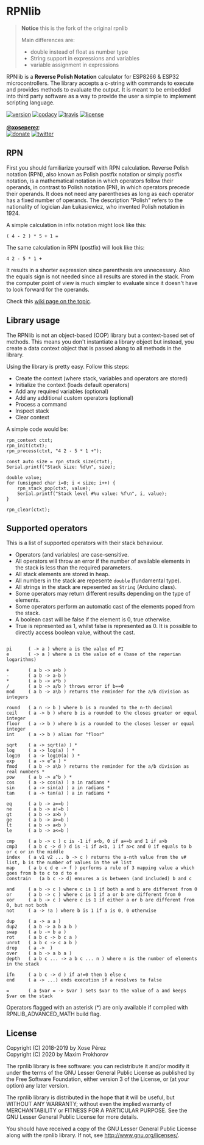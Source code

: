 # RPNlib

> **Notice** this is the fork of the original rpnlib
> 
> Main differences are:
> - double instead of float as number type
> - String support in expressions and variables
> - variable assignment in expressions

RPNlib is a **Reverse Polish Notation** calculator for ESP8266 & ESP32 microcontrollers. 
The library accepts a c-string with commands to execute and provides methods to evaluate the output.
It is meant to be embedded into third party software as a way to provide the user a simple to implement scripting language.

[![version](https://img.shields.io/badge/version-0.4.0--pre1-brightgreen.svg)](CHANGELOG.md)
[![codacy](https://img.shields.io/codacy/grade/dca10aead98240db83c23ef550b591dc/master.svg)](https://www.codacy.com/app/mcspr/rpnlib/dashboard)
[![travis](https://travis-ci.org/mcspr/rpnlib.svg?branch=master)](https://travis-ci.org/mcspr/rpnlib)
[![license](https://img.shields.io/github/license/mcspr/rpnlib.svg)](LICENSE)
<br />
<br />
**[@xoseperez](https://github.com/xoseperez)**:
<br />
[![donate](https://img.shields.io/badge/donate-PayPal-blue.svg)](https://www.paypal.com/cgi-bin/webscr?cmd=_donations&business=xose%2eperez%40gmail%2ecom&lc=US&no_note=0&currency_code=EUR&bn=PP%2dDonationsBF%3abtn_donate_LG%2egif%3aNonHostedGuest)
[![twitter](https://img.shields.io/twitter/follow/xoseperez.svg?style=social)](https://twitter.com/intent/follow?screen_name=xoseperez)

## RPN

First you should familiarize yourself with RPN calculation. 
Reverse Polish notation (RPN), also known as Polish postfix notation or simply postfix notation, is a mathematical notation in which operators follow their operands, in contrast to Polish notation (PN), in which operators precede their operands. It does not need any parentheses as long as each operator has a fixed number of operands. The description "Polish" refers to the nationality of logician Jan Łukasiewicz, who invented Polish notation in 1924.

A simple calculation in infix notation might look like this:

```
( 4 - 2 ) * 5 + 1 =
```

The same calculation in RPN (postfix) will look like this:

```
4 2 - 5 * 1 +
```

It results in a shorter expression since parenthesis are unnecessary. Also the equals sign is not needed since all results are stored in the stack. From the computer point of view is much simpler to evaluate since it doesn't have to look forward for the operands.

Check this [wiki page on the topic](https://en.wikipedia.org/wiki/Reverse_Polish_notation).

## Library usage

The RPNlib is not an object-based (OOP) library but a context-based set of methods. This means you don't instantiate a library object but instead, you create a data context object that is passed along to all methods in the library.

Using the library is pretty easy. Follow this steps:

* Create the context (where stack, variables and operators are stored)
* Initialize the context (loads default operators)
* Add any required variables (optional)
* Add any additional custom operators (optional)
* Process a command
* Inspect stack
* Clear context

A simple code would be:

```
rpn_context ctxt;
rpn_init(ctxt);
rpn_process(ctxt, "4 2 - 5 * 1 +");

const auto size = rpn_stack_size(ctxt);
Serial.printf("Stack size: %d\n", size);

double value;
for (unsigned char i=0; i < size; i++) {
    rpn_stack_pop(ctxt, value);
    Serial.printf("Stack level #%u value: %f\n", i, value);
}

rpn_clear(ctxt);
```

## Supported operators

This is a list of supported operators with their stack behaviour. 

* Operators (and variables) are case-sensitive.
* All operators will throw an error if the number of available elements in the stack is less than the required parameters.
* All stack elements are stored in heap.
* All numbers in the stack are repesente `double` (fundamental type).
* All strings in the stack are repesented as `String` (Arduino class).
* Some operators may return different results depending on the type of elements.
* Some operators perform an automatic cast of the elements poped from the stack.
* A boolean cast will be false if the element is 0, true otherwise.
* True is represented as 1, whilst false is represented as 0. It is possible to directly access boolean value, without the cast.


```

pi      ( -> a ) where a is the value of PI
e       ( -> a ) where a is the value of e (base of the neperian logarithms)

+       ( a b -> a+b )
-       ( a b -> a-b )
*       ( a b -> a*b )
/       ( a b -> a/b ) throws error if b==0
mod     ( a b -> a\b ) returns the reminder for the a/b division as integers

round   ( a n -> b ) where b is a rounded to the n-th decimal
ceil    ( a -> b ) where b is a rounded to the closes greater or equal integer
floor   ( a -> b ) where b is a rounded to the closes lesser or equal integer
int     ( a -> b ) alias for "floor"

sqrt    ( a -> sqrt(a) ) *
log     ( a -> log(a) ) *
log10   ( a -> log10(a) ) *
exp     ( a -> e^a ) *
fmod    ( a b -> a\b ) returns the reminder for the a/b division as real numbers *
pow     ( a b -> a^b ) *
cos     ( a -> cos(a) ) a in radians *
sin     ( a -> sin(a) ) a in radians *
tan     ( a -> tan(a) ) a in radians *

eq      ( a b -> a==b )
ne      ( a b -> a!=b )
gt      ( a b -> a>b )
ge      ( a b -> a>=b )
lt      ( a b -> a<b )
le      ( a b -> a<=b )

cmp     ( a b -> c ) c is -1 if a<b, 0 if a==b and 1 if a>b
cmp3    ( a b c -> d ) d is -1 if a<b, 1 if a>c and 0 if equals to b or c or in the middle
index   ( a v1 v2 ... b -> c ) returns the a-nth value from the v# list, b is the number of values in the v# list
map     ( a b c d e -> f ) performs a rule of 3 mapping value a which goes from b to c to d to e
constrain   (a b c -> d) ensures a is between (and included) b and c

and     ( a b -> c ) where c is 1 if both a and b are different from 0
or      ( a b -> c ) where c is 1 if a or b are different from 0
xor     ( a b -> c ) where c is 1 if either a or b are different from 0, but not both
not     ( a -> !a ) where b is 1 if a is 0, 0 otherwise

dup     ( a -> a a )
dup2    ( a b -> a b a b )
swap    ( a b -> b a )
rot     ( a b c -> b c a )
unrot   ( a b c -> c a b )
drop    ( a ->  )
over    ( a b -> a b a )
depth   ( a b c ... -> a b c ... n ) where n is the number of elements in the stack

ifn     ( a b c -> d ) if a!=0 then b else c
end     ( a -> ...) ends execution if a resolves to false

=       ( a $var = -> $var ) sets $var to the value of a and keeps $var on the stack

```

Operators flagged with an asterisk (*) are only available if compiled with RPNLIB_ADVANCED_MATH build flag.

## License

Copyright (C) 2018-2019 by Xose Pérez <xose dot perez at gmail dot com>  
Copyright (C) 2020 by Maxim Prokhorov <prokhorov dot max at outlook dot com>

The rpnlib library is free software: you can redistribute it and/or modify
it under the terms of the GNU Lesser General Public License as published by
the Free Software Foundation, either version 3 of the License, or
(at your option) any later version.

The rpnlib library is distributed in the hope that it will be useful,
but WITHOUT ANY WARRANTY; without even the implied warranty of
MERCHANTABILITY or FITNESS FOR A PARTICULAR PURPOSE.  See the
GNU Lesser General Public License for more details.

You should have received a copy of the GNU Lesser General Public License
along with the rpnlib library.  If not, see <http://www.gnu.org/licenses/>.

